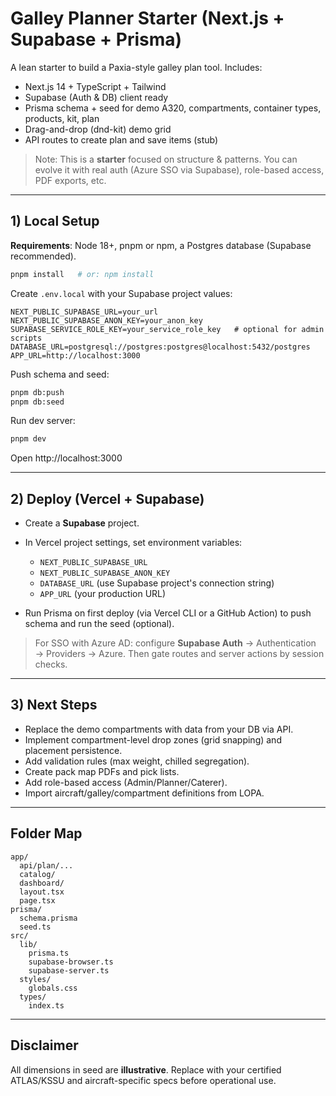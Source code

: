 # Galley Planner Starter (Next.js + Supabase + Prisma)

A lean starter to build a Paxia-style galley plan tool. Includes:

- Next.js 14 + TypeScript + Tailwind
- Supabase (Auth & DB) client ready
- Prisma schema + seed for demo A320, compartments, container types, products, kit, plan
- Drag-and-drop (dnd-kit) demo grid
- API routes to create plan and save items (stub)

> Note: This is a **starter** focused on structure & patterns. You can evolve it with real auth (Azure SSO via Supabase), role-based access, PDF exports, etc.

---

## 1) Local Setup

**Requirements**: Node 18+, pnpm or npm, a Postgres database (Supabase recommended).

```bash
pnpm install   # or: npm install
```

Create `.env.local` with your Supabase project values:

```
NEXT_PUBLIC_SUPABASE_URL=your_url
NEXT_PUBLIC_SUPABASE_ANON_KEY=your_anon_key
SUPABASE_SERVICE_ROLE_KEY=your_service_role_key   # optional for admin scripts
DATABASE_URL=postgresql://postgres:postgres@localhost:5432/postgres
APP_URL=http://localhost:3000
```

Push schema and seed:

```bash
pnpm db:push
pnpm db:seed
```

Run dev server:

```bash
pnpm dev
```

Open http://localhost:3000

---

## 2) Deploy (Vercel + Supabase)

- Create a **Supabase** project.
- In Vercel project settings, set environment variables:
  - `NEXT_PUBLIC_SUPABASE_URL`
  - `NEXT_PUBLIC_SUPABASE_ANON_KEY`
  - `DATABASE_URL` (use Supabase project's connection string)
  - `APP_URL` (your production URL)

- Run Prisma on first deploy (via Vercel CLI or a GitHub Action) to push schema and run the seed (optional).

> For SSO with Azure AD: configure **Supabase Auth** → Authentication → Providers → Azure. Then gate routes and server actions by session checks.

---

## 3) Next Steps

- Replace the demo compartments with data from your DB via API.
- Implement compartment-level drop zones (grid snapping) and placement persistence.
- Add validation rules (max weight, chilled segregation).
- Create pack map PDFs and pick lists.
- Add role-based access (Admin/Planner/Caterer).
- Import aircraft/galley/compartment definitions from LOPA.

---

## Folder Map

```
app/
  api/plan/...
  catalog/
  dashboard/
  layout.tsx
  page.tsx
prisma/
  schema.prisma
  seed.ts
src/
  lib/
    prisma.ts
    supabase-browser.ts
    supabase-server.ts
  styles/
    globals.css
  types/
    index.ts
```

---

## Disclaimer

All dimensions in seed are **illustrative**. Replace with your certified ATLAS/KSSU and aircraft-specific specs before operational use.
